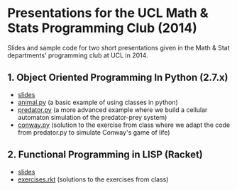# Presentations for the UCL Math & Stats Programming Club (2014)

Slides and sample code for two short presentations given in the Math & Stat departments' programming club at UCL in 2014.

## 1. Object Oriented Programming In Python (2.7.x)

- [slides](lecture1/oop_python.pdf)
- [animal.py](lecture1/animal.py) (a basic example of using classes in python)
- [predator.py](lecture1/predator.py) (a more advanced example where we build a cellular automaton simulation of the predator-prey system)
- [conway.py](lecture1/conway.py) (solution to the exercise from class where we adapt the code from predator.py to simulate Conway's game of life)


## 2. Functional Programming in LISP (Racket)

- [slides](lecture2/lisp.pdf)
- [exercises.rkt](lecture2/exercises.rkt) (solutions to the exercises from class)
